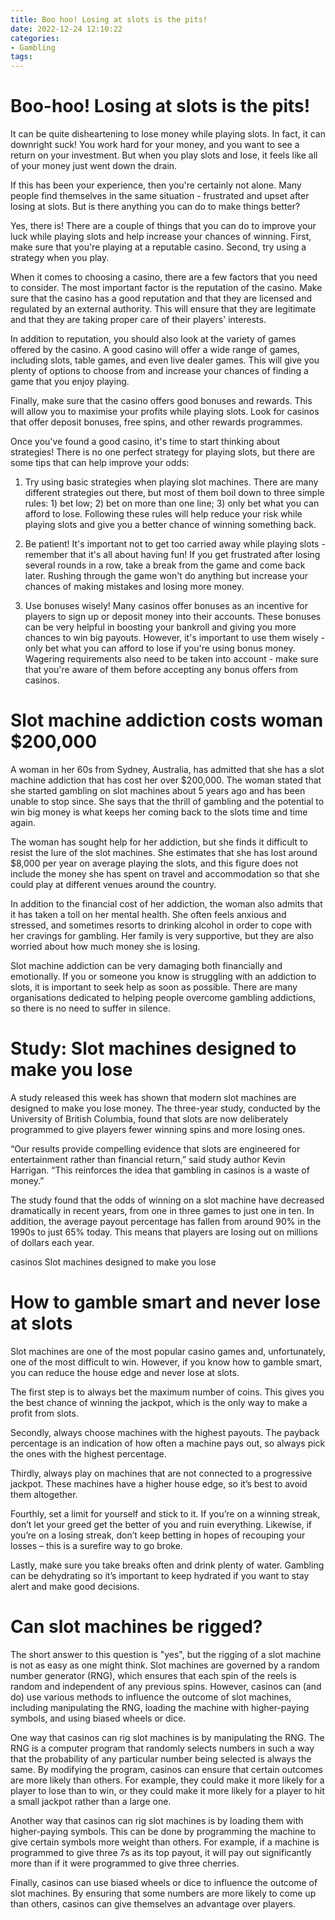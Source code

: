 ```yaml
---
title: Boo hoo! Losing at slots is the pits!
date: 2022-12-24 12:10:22
categories:
- Gambling
tags:
---
```



#  Boo-hoo! Losing at slots is the pits!

It can be quite disheartening to lose money while playing slots. In fact, it can downright suck! You work hard for your money, and you want to see a return on your investment. But when you play slots and lose, it feels like all of your money just went down the drain.

If this has been your experience, then you're certainly not alone. Many people find themselves in the same situation - frustrated and upset after losing at slots. But is there anything you can do to make things better?

Yes, there is! There are a couple of things that you can do to improve your luck while playing slots and help increase your chances of winning. First, make sure that you're playing at a reputable casino. Second, try using a strategy when you play.

When it comes to choosing a casino, there are a few factors that you need to consider. The most important factor is the reputation of the casino. Make sure that the casino has a good reputation and that they are licensed and regulated by an external authority. This will ensure that they are legitimate and that they are taking proper care of their players' interests.

In addition to reputation, you should also look at the variety of games offered by the casino. A good casino will offer a wide range of games, including slots, table games, and even live dealer games. This will give you plenty of options to choose from and increase your chances of finding a game that you enjoy playing.

Finally, make sure that the casino offers good bonuses and rewards. This will allow you to maximise your profits while playing slots. Look for casinos that offer deposit bonuses, free spins, and other rewards programmes.

Once you've found a good casino, it's time to start thinking about strategies! There is no one perfect strategy for playing slots, but there are some tips that can help improve your odds:

1) Try using basic strategies when playing slot machines. There are many different strategies out there, but most of them boil down to three simple rules: 1) bet low; 2) bet on more than one line; 3) only bet what you can afford to lose. Following these rules will help reduce your risk while playing slots and give you a better chance of winning something back.

2) Be patient! It's important not to get too carried away while playing slots - remember that it's all about having fun! If you get frustrated after losing several rounds in a row, take a break from the game and come back later. Rushing through the game won't do anything but increase your chances of making mistakes and losing more money.

3) Use bonuses wisely! Many casinos offer bonuses as an incentive for players to sign up or deposit money into their accounts. These bonuses can be very helpful in boosting your bankroll and giving you more chances to win big payouts. However, it's important to use them wisely - only bet what you can afford to lose if you're using bonus money. Wagering requirements also need to be taken into account - make sure that you're aware of them before accepting any bonus offers from casinos.

#  Slot machine addiction costs woman $200,000

A woman in her 60s from Sydney, Australia, has admitted that she has a slot machine addiction that has cost her over $200,000. The woman stated that she started gambling on slot machines about 5 years ago and has been unable to stop since. She says that the thrill of gambling and the potential to win big money is what keeps her coming back to the slots time and time again.

The woman has sought help for her addiction, but she finds it difficult to resist the lure of the slot machines. She estimates that she has lost around $8,000 per year on average playing the slots, and this figure does not include the money she has spent on travel and accommodation so that she could play at different venues around the country.

In addition to the financial cost of her addiction, the woman also admits that it has taken a toll on her mental health. She often feels anxious and stressed, and sometimes resorts to drinking alcohol in order to cope with her cravings for gambling. Her family is very supportive, but they are also worried about how much money she is losing.

Slot machine addiction can be very damaging both financially and emotionally. If you or someone you know is struggling with an addiction to slots, it is important to seek help as soon as possible. There are many organisations dedicated to helping people overcome gambling addictions, so there is no need to suffer in silence.

#  Study: Slot machines designed to make you lose

A study released this week has shown that modern slot machines are designed to make you lose money. The three-year study, conducted by the University of British Columbia, found that slots are now deliberately programmed to give players fewer winning spins and more losing ones.

“Our results provide compelling evidence that slots are engineered for entertainment rather than financial return,” said study author Kevin Harrigan. “This reinforces the idea that gambling in casinos is a waste of money.”

The study found that the odds of winning on a slot machine have decreased dramatically in recent years, from one in three games to just one in ten. In addition, the average payout percentage has fallen from around 90% in the 1990s to just 65% today. This means that players are losing out on millions of dollars each year.

 casinos Slot machines designed to make you lose

#  How to gamble smart and never lose at slots

Slot machines are one of the most popular casino games and, unfortunately, one of the most difficult to win. However, if you know how to gamble smart, you can reduce the house edge and never lose at slots.

The first step is to always bet the maximum number of coins. This gives you the best chance of winning the jackpot, which is the only way to make a profit from slots.

Secondly, always choose machines with the highest payouts. The payback percentage is an indication of how often a machine pays out, so always pick the ones with the highest percentage.

Thirdly, always play on machines that are not connected to a progressive jackpot. These machines have a higher house edge, so it’s best to avoid them altogether.

Fourthly, set a limit for yourself and stick to it. If you’re on a winning streak, don’t let your greed get the better of you and ruin everything. Likewise, if you’re on a losing streak, don’t keep betting in hopes of recouping your losses – this is a surefire way to go broke.

Lastly, make sure you take breaks often and drink plenty of water. Gambling can be dehydrating so it’s important to keep hydrated if you want to stay alert and make good decisions.

#  Can slot machines be rigged?

The short answer to this question is "yes", but the rigging of a slot machine is not as easy as one might think. Slot machines are governed by a random number generator (RNG), which ensures that each spin of the reels is random and independent of any previous spins. However, casinos can (and do) use various methods to influence the outcome of slot machines, including manipulating the RNG, loading the machine with higher-paying symbols, and using biased wheels or dice.

One way that casinos can rig slot machines is by manipulating the RNG. The RNG is a computer program that randomly selects numbers in such a way that the probability of any particular number being selected is always the same. By modifying the program, casinos can ensure that certain outcomes are more likely than others. For example, they could make it more likely for a player to lose than to win, or they could make it more likely for a player to hit a small jackpot rather than a large one.

Another way that casinos can rig slot machines is by loading them with higher-paying symbols. This can be done by programming the machine to give certain symbols more weight than others. For example, if a machine is programmed to give three 7s as its top payout, it will pay out significantly more than if it were programmed to give three cherries.

Finally, casinos can use biased wheels or dice to influence the outcome of slot machines. By ensuring that some numbers are more likely to come up than others, casinos can give themselves an advantage over players.